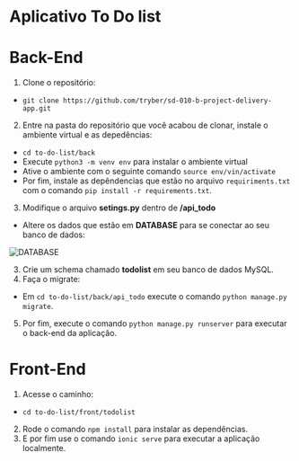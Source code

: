 # Aplicativo To Do list

# Back-End
1. Clone o repositório:
- `git clone https://github.com/tryber/sd-010-b-project-delivery-app.git`
2. Entre na pasta do repositório que você acabou de clonar, instale o ambiente virtual e as depedências:
  - `cd to-do-list/back`
  - Execute `python3 -m venv env` para instalar o ambiente virtual
  - Ative o ambiente com o seguinte comando `source env/vin/activate`
  - Por fim, instale as depêndencias que estão no arquivo `requiriments.txt` com o comando `pip install -r requirements.txt`.
3. Modifique o arquivo **setings.py** dentro de **/api_todo**
- Altere os dados que estão em **DATABASE** para se conectar ao seu banco de dados:

![DATABASE](https://user-images.githubusercontent.com/64266184/149747553-90e7f1ff-caaa-4fa2-bca7-c7c698d73df1.png)

3. Crie um schema chamado **todolist** em seu banco de dados MySQL.
4. Faça o migrate:
- Em `cd to-do-list/back/api_todo` execute o comando `python manage.py migrate`.
5. Por fim, execute o comando `python manage.py runserver` para executar o back-end da aplicação.

# Front-End
1. Acesse o caminho:
  - `cd to-do-list/front/todolist`
2. Rode o comando `npm install` para instalar as dependências.
3. E por fim use o comando `ionic serve` para executar a aplicação localmente.
